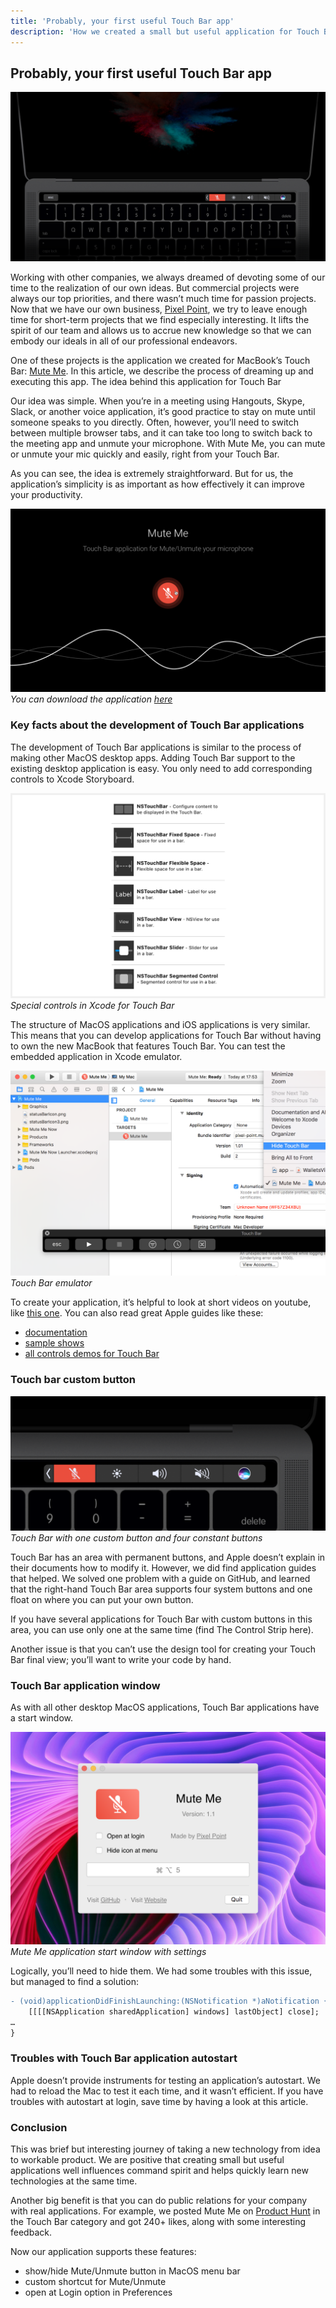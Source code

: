 ```yaml
---
title: 'Probably, your first useful Touch Bar app'
description: 'How we created a small but useful application for Touch Bar'
---
```


## Probably, your first useful Touch Bar app

![Probably, your first useful Touch Bar app](ogimage.png)

Working with other companies, we always dreamed of devoting some of our time to the realization of our own ideas. But commercial projects were always our top priorities, and there wasn’t much time for passion projects. Now that we have our own business, [Pixel Point](https://pixelpoint.io/), we try to leave enough time for short-term projects that we find especially interesting. It lifts the spirit of our team and allows us to accrue new knowledge so that we can embody our ideals in all of our professional endeavors.

One of these projects is the application we created for MacBook’s Touch Bar: [Mute Me](https://muteme.pixelpoint.io/). In this article, we describe the process of dreaming up and executing this app.
The idea behind this application for Touch Bar

Our idea was simple. When you’re in a meeting using Hangouts, Skype, Slack, or another voice application, it’s good practice to stay on mute until someone speaks to you directly. Often, however, you’ll need to switch between multiple browser tabs, and it can take too long to switch back to the meeting app and unmute your microphone. With Mute Me, you can mute or unmute your mic quickly and easily, right from your Touch Bar.

As you can see, the idea is extremely straightforward. But for us, the application’s simplicity is as important as how effectively it can improve your productivity.

![ ](mute1.png)
_You can download the application [here](https://muteme.pixelpoint.io/)_

### Key facts about the development of Touch Bar applications

The development of Touch Bar applications is similar to the process of making other MacOS desktop apps. Adding Touch Bar support to the existing desktop application is easy. You only need to add corresponding controls to Xcode Storyboard.

![ ](mute2.png)
_Special controls in Xcode for Touch Bar_

The structure of MacOS applications and iOS applications is very similar. This means that you can develop applications for Touch Bar without having to own the new MacBook that features Touch Bar. You can test the embedded application in Xcode emulator.

![ ](mute3.png)
_Touch Bar emulator_

To create your application, it’s helpful to look at short videos on youtube, like [this one](https://www.youtube.com/watch?v=-QX8sPNeE0I). You can also read great Apple guides like these:

- [documentation](https://developer.apple.com/documentation/appkit/nstouchbar)
- [sample shows](https://developer.apple.com/library/content/samplecode/ToolbarSample/Introduction/Intro.html)
- [all controls demos for Touch Bar](https://developer.apple.com/library/content/samplecode/NSTouchBarCatalog/Introduction/Intro.html#//apple_ref/doc/uid/TP40017550-Intro-DontLinkElementID_2)

### Touch bar custom button

![ ](mute4.png)
_Touch Bar with one custom button and four constant buttons_

Touch Bar has an area with permanent buttons, and Apple doesn’t explain in their documents how to modify it. However, we did find application guides that helped. We solved one problem with a guide on GitHub, and learned that the right-hand Touch Bar area supports four system buttons and one float on where you can put your own button.

If you have several applications for Touch Bar with custom buttons in this area, you can use only one at the same time (find The Control Strip here).

Another issue is that you can’t use the design tool for creating your Touch Bar final view; you’ll want to write your code by hand.

### Touch Bar application window

As with all other desktop MacOS applications, Touch Bar applications have a start window.

![ ](mute5.png)
_Mute Me application start window with settings_

Logically, you’ll need to hide them. We had some troubles with this issue, but managed to find a solution:

```diff
- (void)applicationDidFinishLaunching:(NSNotification *)aNotification {
    [[[[NSApplication sharedApplication] windows] lastObject] close];
…
}
```

### Troubles with Touch Bar application autostart

Apple doesn’t provide instruments for testing an application’s autostart. We had to reload the Mac to test it each time, and it wasn’t efficient. If you have troubles with autostart at login, save time by having a look at this article.

### Conclusion

This was brief but interesting journey of taking a new technology from idea to workable product. We are positive that creating small but useful applications well influences command spirit and helps quickly learn new technologies at the same time.

Another big benefit is that you can do public relations for your company with real applications. For example, we posted Mute Me on [Product Hunt](https://www.producthunt.com/posts/mute-me) in the Touch Bar category and got 240+ likes, along with some interesting feedback.

Now our application supports these features:

- show/hide Mute/Unmute button in MacOS menu bar
- custom shortcut for Mute/Unmute
- open at Login option in Preferences
